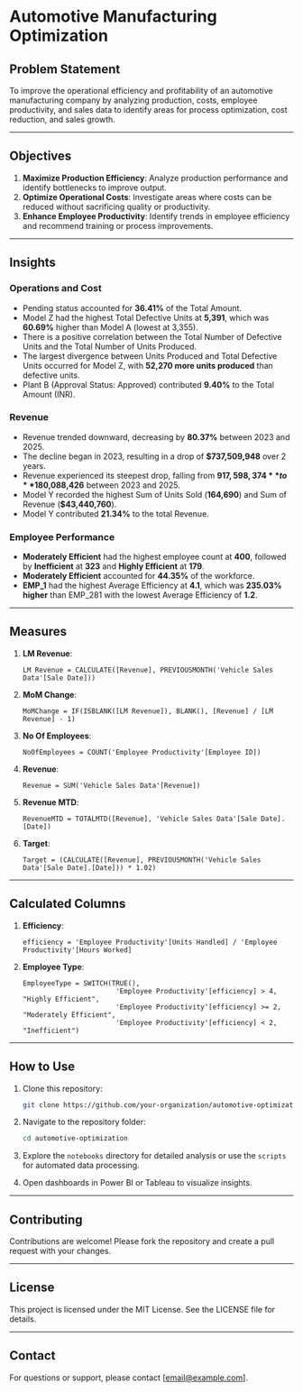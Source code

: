 # Automotive Manufacturing Optimization

## Problem Statement
To improve the operational efficiency and profitability of an automotive manufacturing company by analyzing production, costs, employee productivity, and sales data to identify areas for process optimization, cost reduction, and sales growth.

---

## Objectives

1. **Maximize Production Efficiency**: Analyze production performance and identify bottlenecks to improve output.
2. **Optimize Operational Costs**: Investigate areas where costs can be reduced without sacrificing quality or productivity.
3. **Enhance Employee Productivity**: Identify trends in employee efficiency and recommend training or process improvements.

---

## Insights

### Operations and Cost
- Pending status accounted for **36.41%** of the Total Amount.
- Model Z had the highest Total Defective Units at **5,391**, which was **60.69%** higher than Model A (lowest at 3,355).
- There is a positive correlation between the Total Number of Defective Units and the Total Number of Units Produced.
- The largest divergence between Units Produced and Total Defective Units occurred for Model Z, with **52,270 more units produced** than defective units.
- Plant B (Approval Status: Approved) contributed **9.40%** to the Total Amount (INR).

### Revenue
- Revenue trended downward, decreasing by **80.37%** between 2023 and 2025.
- The decline began in 2023, resulting in a drop of **$737,509,948** over 2 years.
- Revenue experienced its steepest drop, falling from **$917,598,374** to **$180,088,426** between 2023 and 2025.
- Model Y recorded the highest Sum of Units Sold (**164,690**) and Sum of Revenue (**$43,440,760**).
- Model Y contributed **21.34%** to the total Revenue.

### Employee Performance
- **Moderately Efficient** had the highest employee count at **400**, followed by **Inefficient** at **323** and **Highly Efficient** at **179**.
- **Moderately Efficient** accounted for **44.35%** of the workforce.
- **EMP_1** had the highest Average Efficiency at **4.1**, which was **235.03% higher** than EMP_281 with the lowest Average Efficiency of **1.2**.

---

## Measures

1. **LM Revenue**: 
   ```DAX
   LM Revenue = CALCULATE([Revenue], PREVIOUSMONTH('Vehicle Sales Data'[Sale Date]))
   ```
2. **MoM Change**: 
   ```DAX
   MoMChange = IF(ISBLANK([LM Revenue]), BLANK(), [Revenue] / [LM Revenue] - 1)
   ```
3. **No Of Employees**: 
   ```DAX
   NoOfEmployees = COUNT('Employee Productivity'[Employee ID])
   ```
4. **Revenue**: 
   ```DAX
   Revenue = SUM('Vehicle Sales Data'[Revenue])
   ```
5. **Revenue MTD**: 
   ```DAX
   RevenueMTD = TOTALMTD([Revenue], 'Vehicle Sales Data'[Sale Date].[Date])
   ```
6. **Target**: 
   ```DAX
   Target = (CALCULATE([Revenue], PREVIOUSMONTH('Vehicle Sales Data'[Sale Date].[Date])) * 1.02)
   ```

---

## Calculated Columns

1. **Efficiency**: 
   ```DAX
   efficiency = 'Employee Productivity'[Units Handled] / 'Employee Productivity'[Hours Worked]
   ```
2. **Employee Type**: 
   ```DAX
   EmployeeType = SWITCH(TRUE(),
                          'Employee Productivity'[efficiency] > 4, "Highly Efficient",
                          'Employee Productivity'[efficiency] >= 2, "Moderately Efficient",
                          'Employee Productivity'[efficiency] < 2, "Inefficient")
   ```
---

## How to Use

1. Clone this repository:
   ```bash
   git clone https://github.com/your-organization/automotive-optimization.git
   ```

2. Navigate to the repository folder:
   ```bash
   cd automotive-optimization
   ```

3. Explore the `notebooks` directory for detailed analysis or use the `scripts` for automated data processing.

4. Open dashboards in Power BI or Tableau to visualize insights.

---

## Contributing

Contributions are welcome! Please fork the repository and create a pull request with your changes.

---

## License

This project is licensed under the MIT License. See the LICENSE file for details.

---

## Contact

For questions or support, please contact [email@example.com].

